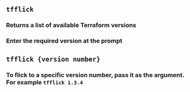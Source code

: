 ## `tfflick`
### Returns a list of available Terraform versions
### Enter the required version at the prompt

## `tfflick {version number}`
### To flick to a specific version number, pass it as the argument. For example `tfflick 1.3.4`
